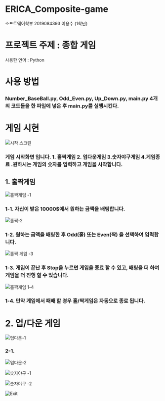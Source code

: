 # ERICA_Composite-game
소프트웨어학부 2019084393 이용수 (1학년)

# 프로젝트 주제 : 종합 게임

사용한 언어 : Python

# 사용 방법

### Number_BaseBall.py, Odd_Even.py, Up_Down.py, main.py 4개의 코드들을 한 파일에 넣은 후 main.py를 실행시킨다.

# 게임 시현
![시작 스크린](https://user-images.githubusercontent.com/55014664/71159366-d9037300-2288-11ea-93d1-cb074932aaaa.PNG)

### 게임 시작화면 입니다. 1. 홀짝게임 2. 업다운게임 3.숫자야구게임 4.게임종료 .원하시는 게임의 숫자를 입력하고 게임을 시작합니다.

## 1. 홀짝게임 

![홀짝게임 -1](https://user-images.githubusercontent.com/55014664/71159499-17009700-2289-11ea-9eeb-942cb1aa8550.PNG)

### 1-1. 자신이 받은 10000$에서 원하는 금액을 배팅합니다.

![홀짝-2](https://user-images.githubusercontent.com/55014664/71159501-1831c400-2289-11ea-807e-85258a47e974.PNG)

### 1-2. 원하는 금액을 배팅한 후 Odd(홀) 또는 Even(짝) 을 선택하여 입력합니다.

![홀짝 게임 -3](https://user-images.githubusercontent.com/55014664/71159503-1962f100-2289-11ea-86c0-f97bb2b88cb7.PNG)

### 1-3. 게임이 끝난 후 Stop을 누르면 게임을 종료 할 수 있고, 배팅을 더 하여 게임을 더 진행 할 수 있습니다.

![홀짝게임 1-4](https://user-images.githubusercontent.com/55014664/71165077-91361900-2293-11ea-9f32-8629f6ca73a9.PNG)

### 1-4. 만약 게임에서 패배 할 경우 홀/짝게임은 자동으로 종료 됩니다.

# 2. 업/다운 게임

![업다운-1](https://user-images.githubusercontent.com/55014664/71159510-1c5de180-2289-11ea-90e4-a6089989f09a.PNG)

### 2-1. 

![업다운-2](https://user-images.githubusercontent.com/55014664/71159518-1ec03b80-2289-11ea-860e-d82b416bf5aa.PNG)

![숫자야구 -1](https://user-images.githubusercontent.com/55014664/71159522-21229580-2289-11ea-8763-3c013dcfb553.PNG)

![숫자야구 -2](https://user-images.githubusercontent.com/55014664/71159539-267fe000-2289-11ea-9487-b34ef464ab67.PNG)

![Exit](https://user-images.githubusercontent.com/55014664/71159547-28e23a00-2289-11ea-8521-1e0c0d1526df.PNG)
